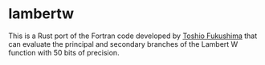 # lambertw

This is a Rust port of the Fortran code developed by [Toshio Fukushima](https://www.researchgate.net/publication/346309410_Precise_and_fast_computation_of_Lambert_W_function_by_piecewise_minimax_rational_function_approximation_with_variable_transformation) that can evaluate the principal and secondary branches of the Lambert W function with 50 bits of precision.